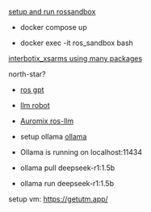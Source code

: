 [setup and run rossandbox](https://github.com/uefroboticsclub/rossandbox)

- docker compose up

- docker exec -it ros_sandbox bash

[interbotix_xsarms using many packages](https://docs.trossenrobotics.com/interbotix_xsarms_docs/ros2_packages.html)

north-star?
- [ros gpt](https://github.com/aniskoubaa/rosgpt)
- [llm robot](https://github.com/ksDreamer/LLM-Robot)
- [Auromix ros-llm](https://github.com/Auromix/ROS-LLM)



- setup ollama [ollama](https://ollama.com/download)
- Ollama is running on localhost:11434
- ollama pull deepseek-r1:1.5b
- ollama run deepseek-r1:1.5b


setup vm: https://getutm.app/